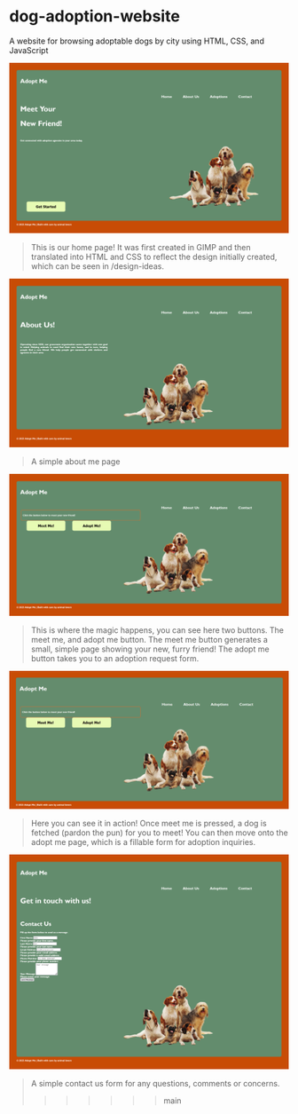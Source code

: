 # dog-adoption-website

A website for browsing adoptable dogs by city using HTML, CSS, and JavaScript


![Home Page](assets/Screenshot%201.png)

> This is our home page! It was first created in GIMP and then translated into HTML and CSS to reflect the design
> initially created, which can be seen in /design-ideas.

![About Me Page](assets/Screenshot%202.png)

> A simple about me page

![Adoptions Page](assets/Screenshot%203.png)

> This is where the magic happens, you can see here two buttons. The meet me, and adopt me button. 
> The meet me button generates a small, simple page showing your new, furry friend!
> The adopt me button takes you to an adoption request form.

![Showcasing Dog Generation and Form Submission](assets/Animation.gif)

> Here you can see it in action! Once meet me is pressed, a dog is fetched (pardon the pun) for you to meet!
> You can then move onto the adopt me page, which is a fillable form for adoption inquiries.

![Contact Us Page](assets/Screenshot%204.png)

> A simple contact us form for any questions, comments or concerns.
>>>>>>> main
